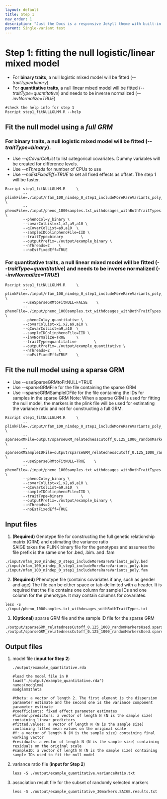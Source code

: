 ```yaml
---
layout: default
title: Step 1
nav_order: 1
description: "Just the Docs is a responsive Jekyll theme with built-in search that is easily customizable and hosted on GitHub Pages."
parent: Single-variant test
---
```




# Step 1: fitting the null logistic/linear mixed model

* For **binary traits**, a null logistic mixed model will be fitted (*--traitType=binary*).  <br/>
* For **quantitative traits**, a null linear mixed model will be fitted (*--traitType=quantitative*) and needs to be inverse normalized (*--invNormalize=TRUE*) <br/>

```
#check the help info for step 1
Rscript step1_fitNULLGLMM.R --help
```

## Fit the null model using a *full GRM*

### For **binary traits**, a null logistic mixed model will be fitted (*--traitType=binary*).  <br/>
* Use *--qCovarColList* to list categorical covariates. Dummy variables will be created for difference levels.  
* Use *--nThreads* for number of CPUs to use
* Use *--noEstFixedEff=TRUE* to set all fixed effects as offset. The step 1 will be faster.

```
Rscript step1_fitNULLGLMM.R     \
        --plinkFile=./input/nfam_100_nindep_0_step1_includeMoreRareVariants_poly_22chr  \
        --phenoFile=./input/pheno_1000samples.txt_withdosages_withBothTraitTypes.txt \
        --phenoCol=y_binary \
        --covarColList=x1,x2,a9,a10 \
        --qCovarColList=a9,a10  \
        --sampleIDColinphenoFile=IID \
        --traitType=binary        \
        --outputPrefix=./output/example_binary \
        --nThreads=2	\
        --noEstFixedEff=TRUE
```

###  For **quantitative traits**, a null linear mixed model will be fitted (*--traitType=quantitative*) and needs to be inverse normalized (*--invNormalize=TRUE*) <br/>

```
Rscript step1_fitNULLGLMM.R     \
        --plinkFile=./input/nfam_100_nindep_0_step1_includeMoreRareVariants_poly_22chr  \
        --useSparseGRMtoFitNULL=FALSE    \
        --phenoFile=./input/pheno_1000samples.txt_withdosages_withBothTraitTypes.txt \
        --phenoCol=y_quantitative \
        --covarColList=x1,x2,a9,a10 \
        --qCovarColList=a9,a10  \
        --sampleIDColinphenoFile=IID \
        --invNormalize=TRUE     \
        --traitType=quantitative        \
        --outputPrefix=./output/example_quantitative \
        --nThreads=2    \
        --noEstFixedEff=TRUE    \
```


## Fit the null model using a sparse GRM
* Use --useSparseGRMtoFitNULL=TRUE
* Use --sparseGRMFile for the file containing the sparse GRM
* Use --sparseGRMSampleIDFile for the file containing the IDs for samples in the sparse GRM
Note: When a sparse GRM is used for fitting the null model, the markers in the plink file will be used for estimating the variance ratio and not for  constructing a full GRM.  


```
Rscript step1_fitNULLGLMM.R     \
        --plinkFile=./input/nfam_100_nindep_0_step1_includeMoreRareVariants_poly_22chr  \
        --sparseGRMFile=output/sparseGRM_relatednessCutoff_0.125_1000_randomMarkersUsed.sparseGRM.mtx   \
        --sparseGRMSampleIDFile=output/sparseGRM_relatednessCutoff_0.125_1000_randomMarkersUsed.sparseGRM.mtx.sampleIDs.txt     \
        --useSparseGRMtoFitNULL=TRUE    \
        --phenoFile=./input/pheno_1000samples.txt_withdosages_withBothTraitTypes.txt \
        --phenoCol=y_binary \
        --covarColList=x1,x2,a9,a10 \
        --qCovarColList=a9,a10  \
        --sampleIDColinphenoFile=IID \
        --traitType=binary        \
        --outputPrefix=./output/example_binary \
        --nThreads=2    \
        --noEstFixedEff=TRUE
```

## Input files
1. **(Required)** Genotype file for constructing the full genetic relationship matrix (GRM) and estimating the variance ratio<br/> 
SAIGE takes the PLINK binary file for the genotypes and assumes the file prefix is the same one for .bed, .bim. and .fam


```
./input/nfam_100_nindep_0_step1_includeMoreRareVariants_poly.bed
./input/nfam_100_nindep_0_step1_includeMoreRareVariants_poly.bim
./input/nfam_100_nindep_0_step1_includeMoreRareVariants_poly.fam
```

2. **(Required)** Phenotype file (contains covariates if any, such as gender and age)
The file can be either space or tab-delimited with a header. It is required that the file contains one column for sample IDs and one column for the phenotype. It may contain columns for covariates.


```
less -S ./input/pheno_1000samples.txt_withdosages_withBothTraitTypes.txt
```


3. **(Optional)** sparse GRM file and the sample ID file for the sparse GRM


```
./output/sparseGRM_relatednessCutoff_0.125_1000_randomMarkersUsed.sparseGRM.mtx
./output/sparseGRM_relatednessCutoff_0.125_1000_randomMarkersUsed.sparseGRM.mtx.sampleIDs.txt
```

## Output files

1. model file (**input for Step 2**)


    ```
    ./output/example_quantitative.rda
    
    #load the model file in R
    load("./output/example_quantitative.rda")
    names(modglmm)
    modglmm$theta

    #theta: a vector of length 2. The first element is the dispersion parameter estimate and the second one is the variance component parameter estimate
    #coefficients: fixed effect parameter estimates
    #linear.predictors: a vector of length N (N is the sample size) containing linear predictors
    #fitted.values: a vector of length N (N is the sample size) containing fitted mean values on the original scale
    #Y: a vector of length N (N is the sample size) containing final working vector
    #residuals: a vector of length N (N is the sample size) containing residuals on the original scale
    #sampleID: a vector of length N (N is the sample size) containing sample IDs used to fit the null model

    ```

2. variance ratio file (**input for Step 2**)

    ```
    less -S ./output/example_quantitative.varianceRatio.txt
    ```


3. association result file for the subset of randomly selected markers

    ```
    less -S ./output/example_quantitative_30markers.SAIGE.results.txt
    ```
